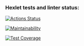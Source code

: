 ### Hexlet tests and linter status:
[![Actions Status](https://github.com/kukhmax/python-project-lvl4/workflows/hexlet-check/badge.svg)](https://github.com/kukhmax/python-project-lvl4/actions)

[![Maintainability](https://api.codeclimate.com/v1/badges/75c082b6fa48b0a09ffa/maintainability)](https://codeclimate.com/github/kukhmax/python-project-lvl4/maintainability)

[![Test Coverage](https://api.codeclimate.com/v1/badges/75c082b6fa48b0a09ffa/test_coverage)](https://codeclimate.com/github/kukhmax/python-project-lvl4/test_coverage)